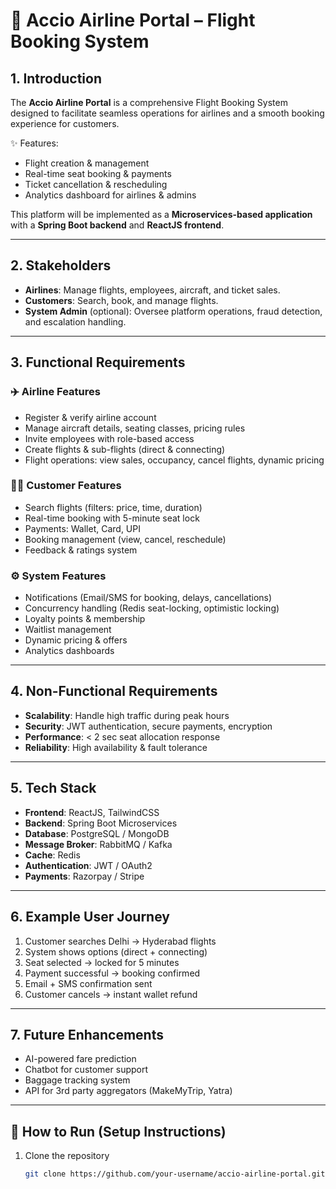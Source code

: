 # 📘 Accio Airline Portal – Flight Booking System

## 1. Introduction
The **Accio Airline Portal** is a comprehensive Flight Booking System designed to facilitate seamless operations for airlines and a smooth booking experience for customers.  

✨ Features:
- Flight creation & management  
- Real-time seat booking & payments  
- Ticket cancellation & rescheduling  
- Analytics dashboard for airlines & admins  

This platform will be implemented as a **Microservices-based application** with a **Spring Boot backend** and **ReactJS frontend**.

---

## 2. Stakeholders
- **Airlines**: Manage flights, employees, aircraft, and ticket sales.  
- **Customers**: Search, book, and manage flights.  
- **System Admin** (optional): Oversee platform operations, fraud detection, and escalation handling.  

---

## 3. Functional Requirements

### ✈️ Airline Features
- Register & verify airline account  
- Manage aircraft details, seating classes, pricing rules  
- Invite employees with role-based access  
- Create flights & sub-flights (direct & connecting)  
- Flight operations: view sales, occupancy, cancel flights, dynamic pricing  

### 👨‍💻 Customer Features
- Search flights (filters: price, time, duration)  
- Real-time booking with 5-minute seat lock  
- Payments: Wallet, Card, UPI  
- Booking management (view, cancel, reschedule)  
- Feedback & ratings system  

### ⚙️ System Features
- Notifications (Email/SMS for booking, delays, cancellations)  
- Concurrency handling (Redis seat-locking, optimistic locking)  
- Loyalty points & membership  
- Waitlist management  
- Dynamic pricing & offers  
- Analytics dashboards  

---

## 4. Non-Functional Requirements
- **Scalability**: Handle high traffic during peak hours  
- **Security**: JWT authentication, secure payments, encryption  
- **Performance**: < 2 sec seat allocation response  
- **Reliability**: High availability & fault tolerance  

---

## 5. Tech Stack
- **Frontend**: ReactJS, TailwindCSS  
- **Backend**: Spring Boot Microservices  
- **Database**: PostgreSQL / MongoDB  
- **Message Broker**: RabbitMQ / Kafka  
- **Cache**: Redis  
- **Authentication**: JWT / OAuth2  
- **Payments**: Razorpay / Stripe  

---

## 6. Example User Journey
1. Customer searches Delhi → Hyderabad flights  
2. System shows options (direct + connecting)  
3. Seat selected → locked for 5 minutes  
4. Payment successful → booking confirmed  
5. Email + SMS confirmation sent  
6. Customer cancels → instant wallet refund  

---

## 7. Future Enhancements
- AI-powered fare prediction  
- Chatbot for customer support  
- Baggage tracking system  
- API for 3rd party aggregators (MakeMyTrip, Yatra)  

---

## 🚀 How to Run (Setup Instructions)
1. Clone the repository  
   ```bash
   git clone https://github.com/your-username/accio-airline-portal.git
